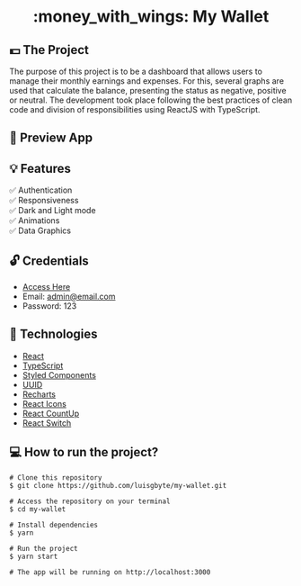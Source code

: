 <div align="center">
  <h1>:money_with_wings: My Wallet</h1>
</div>

## :dollar: The Project 
The purpose of this project is to be a dashboard that allows users to manage their monthly earnings and expenses. 
For this, several graphs are used that calculate the balance, presenting the status as negative, positive or neutral.
The development took place following the best practices of clean code and division of responsibilities using ReactJS with TypeScript.

## :eyes: Preview App 
## :bulb: Features
:white_check_mark: Authentication <br/>
:white_check_mark: Responsiveness <br/>
:white_check_mark: Dark and Light mode <br/>
:white_check_mark: Animations <br/>
:white_check_mark: Data Graphics <br/>


## :unlock: Credentials
- <a href="https://my-wallet-dashboard.netlify.app/">Access Here</a> 
- Email: admin@email.com
- Password: 123

## :mag_right: Technologies
- [React](https://pt-br.reactjs.org/)
- [TypeScript](https://www.typescriptlang.org/)
- [Styled Components](https://styled-components.com/)
- [UUID](https://www.npmjs.com/package/uuid)
- [Recharts](https://recharts.org/en-US/)
- [React Icons](https://react-icons.github.io/react-icons/)
- [React CountUp](https://www.npmjs.com/package/react-countup)
- [React Switch](https://www.npmjs.com/package/react-switch)


## :computer: How to run the project? 
```
# Clone this repository
$ git clone https://github.com/luisgbyte/my-wallet.git

# Access the repository on your terminal
$ cd my-wallet

# Install dependencies
$ yarn

# Run the project
$ yarn start

# The app will be running on http://localhost:3000
```
